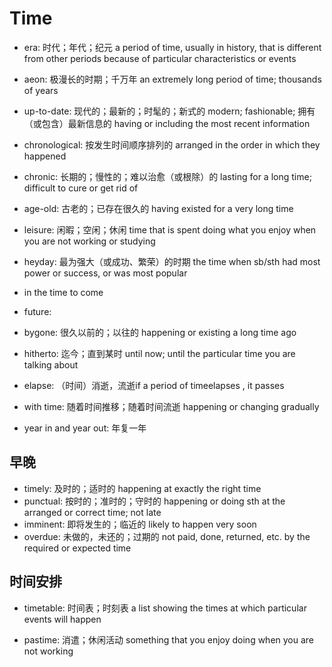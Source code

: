 # Time

- era: 时代；年代；纪元 a period of time, usually in history, that is different from other periods because of particular characteristics or events
- aeon: 极漫长的时期；千万年 an extremely long period of time; thousands of years

- up-to-date: 现代的；最新的；时髦的；新式的 modern; fashionable; 拥有（或包含）最新信息的 having or including the most recent information

- chronological: 按发生时间顺序排列的 arranged in the order in which they happened
- chronic: 长期的；慢性的；难以治愈（或根除）的 lasting for a long time; difficult to cure or get rid of

- age-old: 古老的；已存在很久的 having existed for a very long time
- leisure: 闲暇；空闲；休闲 time that is spent doing what you enjoy when you are not working or studying
- heyday: 最为强大（或成功、繁荣）的时期 the time when sb/sth had most power or success, or was most popular

- in the time to come
- future:

- bygone: 很久以前的；以往的 happening or existing a long time ago
- hitherto: 迄今；直到某时 until now; until the particular time you are talking about

- elapse: （时间）消逝，流逝if a period of timeelapses , it passes

- with time: 随着时间推移；随着时间流逝 happening or changing gradually

- year in and year out: 年复一年

## 早晚

- timely: 及时的；适时的 happening at exactly the right time
- punctual: 按时的；准时的；守时的 happening or doing sth at the arranged or correct time; not late
- imminent: 即将发生的；临近的 likely to happen very soon
- overdue: 未做的，未还的；过期的 not paid, done, returned, etc. by the required or expected time

## 时间安排

- timetable: 时间表；时刻表 a list showing the times at which particular events will happen

- pastime: 消遣；休闲活动 something that you enjoy doing when you are not working
